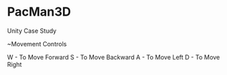 # PacMan3D
Unity Case Study


~Movement Controls
   
   W - To Move Forward
   S - To Move Backward
   A - To Move Left
   D - To Move Right